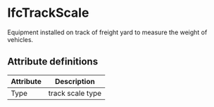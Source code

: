IfcTrackScale
=============
Equipment installed on track of freight yard to measure the weight of
vehicles.  


Attribute definitions
---------------------
| Attribute   | Description      |
|-------------|------------------|
| Type        | track scale type |

